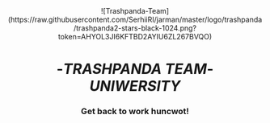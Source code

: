 <div align=center>![Trashpanda-Team](https://raw.githubusercontent.com/SerhiiRI/jarman/master/logo/trashpanda/trashpanda2-stars-black-1024.png?token=AHYOL3JI6KFTBD2AYIU6ZL267BVQO)

# -_TRASHPANDA TEAM_-<br>_UNIWERSITY_

### Get back to work huncwot!</div>
